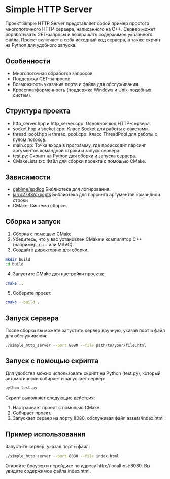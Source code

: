 # Simple HTTP Server
Проект Simple HTTP Server представляет собой пример простого многопоточного HTTP-сервера, написанного на C++. Сервер может обрабатывать GET-запросы и возвращать содержимое указанного файла. Проект включает в себя исходный код сервера, а также скрипт на Python для удобного запуска.

## Особенности
* Многопоточная обработка запросов.
* Поддержка GET-запросов.
* Возможность указания порта и файла для обслуживания.
* Кроссплатформенность (поддержка Windows и Unix-подобных систем).

## Структура проекта
* http_server.hpp и http_server.cpp: Основной код HTTP-сервера.
* socket.hpp и socket.cpp: Класс Socket для работы с сокетами.
* thread_pool.hpp и thread_pool.cpp: Класс ThreadPool для работы с пулом потоков.
* main.cpp: Точка входа в программу, где происходит парсинг аргументов командной строки и запуск сервера.
* test.py: Скрипт на Python для сборки и запуска сервера.
* CMakeLists.txt: Файл для сборки проекта с помощью CMake.

## Зависимости
* [gabime/spdlog](https://github.com/gabime/spdlog) Библиотека для логирования.
* [jarro2783/cxxopts](https://github.com/jarro2783/cxxopts) Библиотека для парсинга аргументов командной строки
* CMake: Система сборки.

## Сборка и запуск
1. Сборка с помощью CMake
2. Убедитесь, что у вас установлен CMake и компилятор C++ (например, g++ или MSVC).
3. Создайте директорию для сборки:
```bash
mkdir build
cd build
```
4. Запустите CMake для настройки проекта:
```bash
cmake ..
```
5. Соберите проект:
```bash
cmake --build .
```

## Запуск сервера
После сборки вы можете запустить сервер вручную, указав порт и файл для обслуживания:
```bash
./simple_http_server --port 8080 --file path/to/your/file.html
```
## Запуск с помощью скрипта
Для удобства можно использовать скрипт на Python (test.py), который автоматически собирает и запускает сервер:
```bash
python test.py
```
Скрипт выполняет следующие действия:
1. Настраивает проект с помощью CMake.
2. Собирает проект.
3. Запускает сервер на порту 8080, обслуживая файл assets/index.html.

## Пример использования
Запустите сервер, указав порт и файл:
```bash
./simple_http_server --port 8080 --file index.html
```
Откройте браузер и перейдите по адресу http://localhost:8080. Вы увидите содержимое файла index.html.
